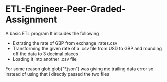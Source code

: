 # ETL-Engineer-Peer-Graded-Assignment
A basic ETL program
It inlcudes the following
- Extrating the rate of GBP from exchange_rates.csv
- Transforming the given rate of a .csv file from USD to GBP and rounding off the data to 3 decimal places
- Loading it into another .csv file

For some reason glob.glob("*.json") was giving me trailing data error so instead of using that i directly passed the two files
